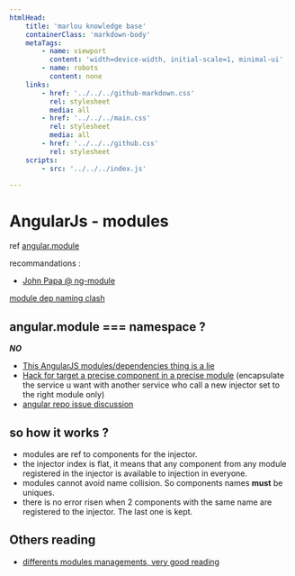 ```yaml
---
htmlHead:
    title: 'marlou knowledge base' 
    containerClass: 'markdown-body'
    metaTags:
        - name: viewport
          content: 'width=device-width, initial-scale=1, minimal-ui'
        - name: robots
          content: none
    links:
        - href: '../../../github-markdown.css'
          rel: stylesheet
          media: all
        - href: '../../../main.css'
          rel: stylesheet
          media: all
        - href: '../../../github.css'
          rel: stylesheet
    scripts:
        - src: '../../../index.js'

---
```


# AngularJs - modules

ref [angular.module](https://docs.angularjs.org/api/ng/function/angular.module)

recommandations :
- [John Papa @ ng-module](https://github.com/johnpapa/angular-styleguide#modules)

[module dep naming clash](http://stackoverflow.com/questions/30374934/angularjs-module-dependencies-naming-clash/30376123#30376123)

## angular.module === namespace ?

***NO***

- [This AngularJS modules/dependencies thing is a lie](http://michalostruszka.pl/blog/2015/05/21/angular-dependencies-naming-clash/)
- [Hack for target a precise component in a precise module](http://stackoverflow.com/questions/30374934/angularjs-module-dependencies-naming-clash/30376123#30376123)
(encapsulate the service u want with another service who call a new injector set to the right module only)
- [angular repo issue discussion](https://github.com/angular/angular.js/issues/10805)

## so how it works ?

- modules are ref to components for the injector.
- the injector index is flat, it means that any component from any module registered in the injector is available to injection in everyone.
- modules cannot avoid name collision. So components names **must** be uniques.
- there is no error risen when 2 components with the same name are registered to the injector. The last one is kept.

## Others reading

- [differents modules managements, very good reading](https://scott.mn/2014/03/03/javascript_modules/)
